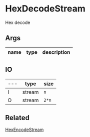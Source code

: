 # HexDecodeStream

Hex decode

## Args

| name | type | description |
| ---- | ---- | ----------- |


## IO

| --- | type   | size   |
| --- | ------ | ------ |
| I   | stream | `n`    |
| O   | stream | `2*n` |

## Related

[HexEncodeStream](HexEncodeStream.md)